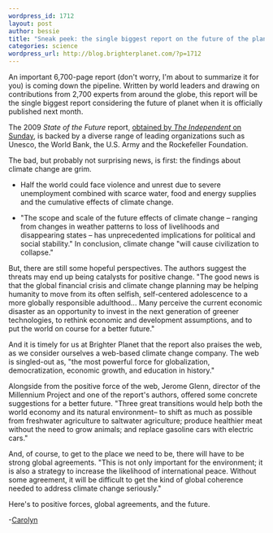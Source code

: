 ```yaml
--- 
wordpress_id: 1712
layout: post
author: bessie
title: "Sneak peek: the single biggest report on the future of the planet, ever"
categories: science
wordpress_url: http://blog.brighterplanet.com/?p=1712
---
```

An important 6,700-page report (don't worry, I'm about to summarize it for you) is coming down the pipeline.  Written by world leaders and drawing on contributions from 2,700 experts from around the globe, this report will be the single biggest report considering the future of planet when it is officially published next month.  

The 2009 <em>State of the Future </em>report, <a href="http://www.independent.co.uk/environment/climate-change/the-planets-future-climate-change-will-cause-civilisation-to-collapse-1742759.html">obtained by <em>The Independent</em> on Sunday</a>, is backed by a diverse range of leading organizations such as Unesco, the World Bank, the U.S. Army and the Rockefeller Foundation.  

The bad, but probably not surprising news, is first: the findings about climate change are grim.

- Half the world could face violence and unrest due to severe unemployment combined with scarce water, food and energy supplies and the cumulative effects of climate change.

- "The scope and scale of the future effects of climate change – ranging from changes in weather patterns to loss of livelihoods and disappearing states – has unprecedented implications for political and social stability."  In conclusion, climate change "will cause civilization to collapse."  

But, there are still some hopeful perspectives.  The authors suggest the threats may end up being catalysts for positive change.  "The good news is that the global financial crisis and climate change planning may be helping humanity to move from its often selfish, self-centered adolescence to a more globally responsible adulthood... Many perceive the current economic disaster as an opportunity to invest in the next generation of greener technologies, to rethink economic and development assumptions, and to put the world on course for a better future."  

And it is timely for us at Brighter Planet that the report also praises the web, as we consider ourselves a web-based climate change company.  The web is singled-out as, "the most powerful force for globalization, democratization, economic growth, and education in history." 

Alongside from the positive force of the web, Jerome Glenn, director of the Millennium Project and one of the report's authors, offered some concrete suggestions for a better future.  "Three great transitions would help both the world economy and its natural environment– to shift as much as possible from freshwater agriculture to saltwater agriculture; produce healthier meat without the need to grow animals; and replace gasoline cars with electric cars."

And, of course, to get to the place we need to be, there will have to be strong global agreements. "This is not only important for the environment; it is also a strategy to increase the likelihood of international peace.  Without some agreement, it will be difficult to get the kind of global coherence needed to address climate change seriously."

Here's to positive forces, global agreements, and the future.  

-<a href="http://beta.brighterplanet.com/users/Carolyn/">Carolyn</a>
